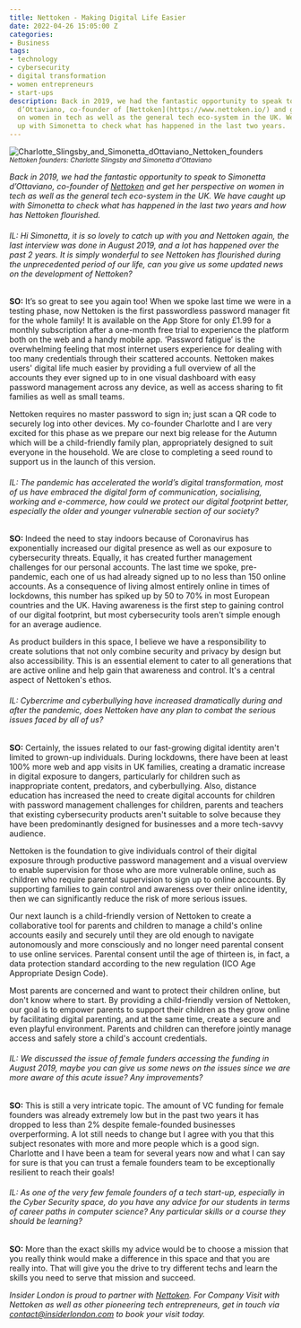 ```yaml
---
title: Nettoken - Making Digital Life Easier
date: 2022-04-26 15:05:00 Z
categories:
- Business
tags:
- technology
- cybersecurity
- digital transformation
- women entrepreneurs
- start-ups
description: Back in 2019, we had the fantastic opportunity to speak to Simonetta
  d’Ottaviano, co-founder of [Nettoken](https://www.nettoken.io/) and get her perspective
  on women in tech as well as the general tech eco-system in the UK. We have caught
  up with Simonetta to check what has happened in the last two years.
---
```


![Charlotte_Slingsby_and_Simonetta_dOttaviano_Nettoken_founders](/uploads/Charlotte%20Slingsby%20%20%20Simonetta%20d'Ottaviano%20-%20Nettoken%20founders.png)
<small><em>Nettoken founders: Charlotte Slingsby and Simonetta d'Ottaviano</em></small>

*Back in 2019, we had the fantastic opportunity to speak to Simonetta d’Ottaviano, co-founder of [Nettoken](https://www.nettoken.io/) and get her perspective on women in tech as well as the general tech eco-system in the UK. We have caught up with Simonetta to check what has happened in the last two years and how has Nettoken flourished.*

###### IL: Hi Simonetta, it is so lovely to catch up with you and Nettoken again, the last interview was done in August 2019, and a lot has happened over the past 2 years. It is simply wonderful to see Nettoken has flourished during the unprecedented period of our life, can you give us some updated news on the development of Nettoken? 

**SO:** It’s so great to see you again too! When we spoke last time we were in a testing phase, now Nettoken is the first passwordless password manager fit for the whole family! It is available on the App Store for only £1.99 for a monthly subscription after a one-month free trial to experience the platform both on the web and a handy mobile app. ‘Password fatigue’ is the overwhelming feeling that most internet users experience for dealing with too many credentials through their scattered accounts. Nettoken makes users' digital life much easier by providing a full overview of all the accounts they ever signed up to in one visual dashboard with easy password management across any device, as well as access sharing to fit families as well as small teams. 

Nettoken requires no master password to sign in; just scan a QR code to securely log into other devices. My co-founder Charlotte and I are very excited for this phase as we prepare our next big release for the Autumn which will be a child-friendly family plan, appropriately designed to suit everyone in the household. We are close to completing a seed round to support us in the launch of this version.

###### IL: The pandemic has accelerated the world’s digital transformation, most of us have embraced the digital form of communication, socialising, working and e-commerce, how could we protect our digital footprint better, especially the older and younger vulnerable section of our society? 

**SO:** Indeed the need to stay indoors because of Coronavirus has exponentially increased our digital presence as well as our exposure to cybersecurity threats. Equally, it has created further management challenges for our personal accounts. The last time we spoke, pre-pandemic, each one of us had already signed up to no less than 150 online accounts. As a consequence of living almost entirely online in times of lockdowns, this number has spiked up by 50 to 70% in most European countries and the UK. 
Having awareness is the first step to gaining control of our digital footprint, but most cybersecurity tools aren't simple enough for an average audience.  

As product builders in this space, I believe we have a responsibility to create solutions that not only combine security and privacy by design but also accessibility. This is an essential element to cater to all generations that are active online and help gain that awareness and control. It's a central aspect of Nettoken's ethos. 

###### IL: Cybercrime and cyberbullying have increased dramatically during and after the pandemic, does Nettoken have any plan to combat the serious issues faced by all of us?

**SO:** Certainly, the issues related to our fast-growing digital identity aren't limited to grown-up individuals. During lockdowns, there have been at least 100% more web and app visits in UK families, creating a dramatic increase in digital exposure to dangers, particularly for children such as inappropriate content, predators, and cyberbullying. Also, distance education has increased the need to create digital accounts for children with password management challenges for children, parents and teachers that existing cybersecurity products aren't suitable to solve because they have been predominantly designed for businesses and a more tech-savvy audience.

Nettoken is the foundation to give individuals control of their digital exposure through productive password management and a visual overview to enable supervision for those who are more vulnerable online, such as children who require parental supervision to sign up to online accounts. By supporting families to gain control and awareness over their online identity, then we can significantly reduce the risk of more serious issues.

Our next launch is a child-friendly version of Nettoken to create a collaborative tool for parents and children to manage a child's online accounts easily and securely until they are old enough to navigate autonomously and more consciously and no longer need parental consent to use online services. Parental consent until the age of thirteen is, in fact, a data protection standard according to the new regulation (ICO Age Appropriate Design Code). 

Most parents are concerned and want to protect their children online, but don't know where to start. By providing a child-friendly version of Nettoken, our goal is to empower parents to support their children as they grow online by facilitating digital parenting, and at the same time, create a secure and even playful environment. Parents and children can therefore jointly manage access and safely store a child's account credentials. 


###### IL: We discussed the issue of female funders accessing the funding in August 2019, maybe you can give us some news on the issues since we are more aware of this acute issue? Any improvements? 

**SO:** This is still a very intricate topic. The amount of VC funding for female founders was already extremely low but in the past two years it has dropped to less than 2% despite female-founded businesses overperforming. A lot still needs to change but I agree with you that this subject resonates with more and more people which is a good sign. 
Charlotte and I have been a team for several years now and what I can say for sure is that you can trust a female founders team to be exceptionally resilient to reach their goals!

###### IL: As one of the very few female founders of a tech start-up, especially in the Cyber Security space, do you have any advice for our students in terms of career paths in computer science? Any particular skills or a course they should be learning? 

**SO:** More than the exact skills my advice would be to choose a mission that you really think would make a difference in this space and that you are really into. That will give you the drive to try different techs and learn the skills you need to serve that mission and succeed.

*Insider London is proud to partner with [Nettoken](https://www.nettoken.io/). For Company Visit with Nettoken as well as other pioneering tech entrepreneurs, get in touch via contact@insiderlondon.com to book your visit today.*
